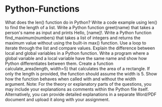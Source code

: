 # Python-Functions

What does the len() function do in Python? Write a code example using len() to find the length of a list. 
Write a Python function greet(name) that takes a person's name as input and prints Hello, [name]!. 
Write a Python function find_maximum(numbers) that takes a list of integers and returns the maximum value without using the built-in max() function. Use a loop to iterate through the list and compare values. 
Explain the difference between local and global variables in a Python function. Write a program where a global variable and a local variable have the same name and show how Python differentiates between them. 
Create a function calculate_area(length, width=5) that calculates the area of a rectangle. If only the length is provided, the function should assume the width is 5. Show how the function behaves when called with and without the width argument.
Note: For the theory or explanatory parts of the questions, you may include your explanations as comments within the Python file itself. Alternatively, you can provide detailed explanations in a separate Word/PDF document and upload it along with your assignment.
